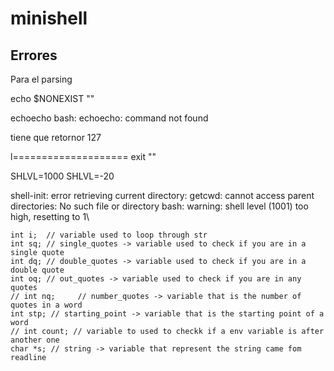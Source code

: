 # minishell

## Errores

Para el parsing

echo $NONEXIST  ""

echoecho
bash: echoecho: command not found

tiene que retornor 127


l====================
exit ""


SHLVL=1000
SHLVL=-20

shell-init: error retrieving current directory: getcwd: cannot access parent directories: No such file or directory
bash: warning: shell level (1001) too high, resetting to 1\


	int i;	// variable used to loop through str
	int sq; // single_quotes -> variable used to check if you are in a single quote
	int dq; // double_quotes -> variable used to check if you are in a double quote
	int oq; // out_quotes -> variable used to check if you are in any quotes
	// int nq;	   // number_quotes -> variable that is the number of quotes in a word
	int stp; // starting_point -> variable that is the starting point of a word
	// int count; // variable to used to checkk if a env variable is after another one
	char *s; // string -> variable that represent the string came fom readline